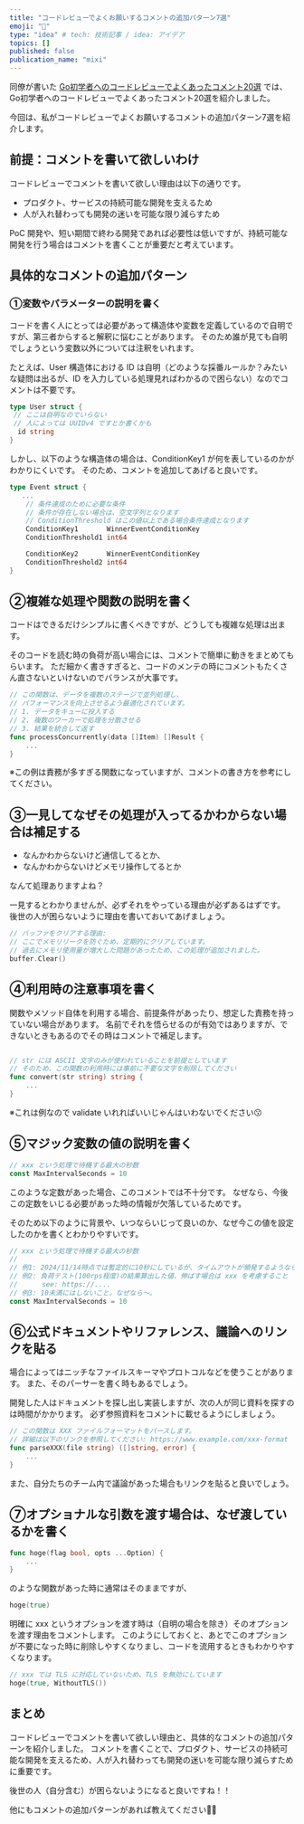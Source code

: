 ```yaml
---
title: "コードレビューでよくお願いするコメントの追加パターン7選"
emoji: "🔖"
type: "idea" # tech: 技術記事 / idea: アイデア
topics: []
published: false
publication_name: "mixi"
---
```


同僚が書いた [Go初学者へのコードレビューでよくあったコメント20選](https://zenn.dev/mixi/articles/f07be7f476e2f3) では、Go初学者へのコードレビューでよくあったコメント20選を紹介しました。

今回は、私がコードレビューでよくお願いするコメントの追加パターン7選を紹介します。

## 前提：コメントを書いて欲しいわけ

コードレビューでコメントを書いて欲しい理由は以下の通りです。
- プロダクト、サービスの持続可能な開発を支えるため
- 人が入れ替わっても開発の迷いを可能な限り減らすため

PoC 開発や、短い期間で終わる開発であれば必要性は低いですが、持続可能な開発を行う場合はコメントを書くことが重要だと考えています。

## 具体的なコメントの追加パターン

### ①変数やパラメーターの説明を書く

コードを書く人にとっては必要があって構造体や変数を定義しているので自明ですが、第三者からすると解釈に悩むことがあります。
そのため誰が見ても自明でしょうという変数以外については注釈をいれます。

たとえば、User 構造体における ID は自明（どのような採番ルールか？みたいな疑問は出るが、ID を入力している処理見ればわかるので困らない）なのでコメントは不要です。

```go
type User struct {
 // ここは自明なのでいらない
 // 人によっては UUIDv4 ですとか書くかも
  id string
}
```

しかし、以下のような構造体の場合は、ConditionKey1 が何を表しているのかがわかりにくいです。
そのため、コメントを追加してあげると良いです。

```go
type Event struct {
   ...
	// 条件達成のために必要な条件
	// 条件が存在しない場合は、空文字列となります
	// ConditionThreshold はこの値以上である場合条件達成となります
	ConditionKey1       WinnerEventConditionKey
	ConditionThreshold1 int64                  

	ConditionKey2       WinnerEventConditionKey
	ConditionThreshold2 int64                  
}
```

## ②複雑な処理や関数の説明を書く

コードはできるだけシンプルに書くべきですが、どうしても複雑な処理は出ます。

そのコードを読む時の負荷が高い場合には、コメントで簡単に動きをまとめてもらいます。
ただ細かく書きすぎると、コードのメンテの時にコメントもたくさん直さないといけないのでバランスが大事です。

```go
// この関数は、データを複数のステージで並列処理し、
// パフォーマンスを向上させるよう最適化されています。
// 1. データをキューに投入する
// 2. 複数のワーカーで処理を分散させる
// 3. 結果を統合して返す
func processConcurrently(data []Item) []Result {
    ...
}
```

※この例は責務が多すぎる関数になっていますが、コメントの書き方を参考にしてください。

## ③一見してなぜその処理が入ってるかわからない場合は補足する

- なんかわからないけど通信してるとか、
- なんかわからないけどメモリ操作してるとか 

なんて処理ありますよね？

一見するとわかりませんが、必ずそれをやっている理由が必ずあるはずです。
後世の人が困らないように理由を書いておいてあげましょう。

```go
// バッファをクリアする理由:
// ここでメモリリークを防ぐため、定期的にクリアしています。
// 過去にメモリ使用量が増大した問題があったため、この処理が追加されました。
buffer.Clear()
```

## ④利用時の注意事項を書く

関数やメソッド自体を利用する場合、前提条件があったり、想定した責務を持っていない場合があります。
名前でそれを悟らせるのが有効ではありますが、できないときもあるのでその時はコメントで補足します。

```go

// str には ASCII 文字のみが使われていることを前提としています
// そのため、この関数の利用時には事前に不要な文字を削除してください
func convert(str string) string {
    ...
}
```

※これは例なので validate いれればいいじゃんはいわないでください😗

## ⑤マジック変数の値の説明を書く

```go
// xxx という処理で待機する最大の秒数
const MaxIntervalSeconds = 10
```

このような定数があった場合、このコメントでは不十分です。
なぜなら、今後この定数をいじる必要があった時の情報が欠落しているためです。

そのため以下のように背景や、いつならいじって良いのか、なぜ今この値を設定したのかを書くとわかりやすいです。
```go
// xxx という処理で待機する最大の秒数
//
// 例1: 2024/11/14時点では暫定的に10秒にしているが、タイムアウトが頻発するようなら伸ばすこと
// 例2: 負荷テスト(100rps程度)の結果算出した値、伸ばす場合は xxx を考慮すること
//      see: https://....
// 例3: 10未満にはしないこと。なぜなら〜。
const MaxIntervalSeconds = 10
```

## ⑥公式ドキュメントやリファレンス、議論へのリンクを貼る

場合によってはニッチなファイルスキーマやプロトコルなどを使うことがあります。
また、そのパーサーを書く時もあるでしょう。

開発した人はドキュメントを探し出し実装しますが、次の人が同じ資料を探すのは時間がかかります。
必ず参照資料をコメントに載せるようにしましょう。

```go
// この関数は XXX ファイルフォーマットをパースします。
// 詳細は以下のリンクを参照してください: https://www.example.com/xxx-format
func parseXXX(file string) ([]string, error) {
    ...
}
```

また、自分たちのチーム内で議論があった場合もリンクを貼ると良いでしょう。

## ⑦オプショナルな引数を渡す場合は、なぜ渡しているかを書く

```go
func hoge(flag bool, opts ...Option) {
    ...
}
```

のような関数があった時に通常はそのままですが、
```go
hoge(true)
``` 

明確に xxx というオプションを渡す時は（自明の場合を除き）そのオプションを渡す理由をコメントします。
このようにしておくと、あとでこのオプションが不要になった時に削除しやすくなりまし、コードを流用するときもわかりやすくなります。

```go
// xxx では TLS に対応していないため、TLS を無効にしています
hoge(true, WithoutTLS())
```

## まとめ

コードレビューでコメントを書いて欲しい理由と、具体的なコメントの追加パターンを紹介しました。
コメントを書くことで、プロダクト、サービスの持続可能な開発を支えるため、人が入れ替わっても開発の迷いを可能な限り減らすために重要です。

後世の人（自分含む）が困らないようになると良いですね！！

他にもコメントの追加パターンがあれば教えてください🙇‍♂️

